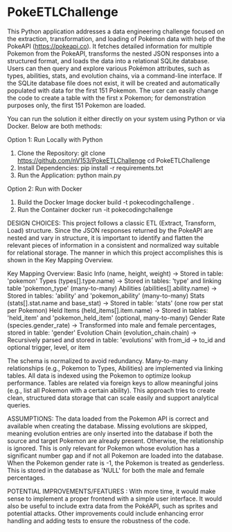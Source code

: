 # PokeETLChallenge
This Python application addresses a data engineering challenge focused on the extraction, transformation, and loading of Pokémon data with help of the PokeAPI (https://pokeapi.co). 
It fetches detailed information for multiple Pokemon from the PokeAPI, transforms the nested JSON responses into a structured format, and loads the data into a relational SQLite database.
Users can then query and explore various Pokémon attributes, such as types, abilities, stats, and evolution chains, via a command-line interface.
If the SQLite database file does not exist, it will be created and automatically populated with data for the first 151 Pokemon.
The user can easily change the code to create a table with the first x Pokemon; for demonstration purposes only, the first 151 Pokemon are loaded.


You can run the solution it either directly on your system using Python or via Docker. Below are both methods:

Option 1: Run Locally with Python
1. Clone the Repository:
    git clone https://github.com/nV153/PokeETLChallenge
    cd PokeETLChallenge
2. Install Dependencies:
    pip install -r requirements.txt
3. Run the Application:
    python main.py

Option 2: Run with Docker
1. Build the Docker Image
    docker build -t pokecodingchallenge .
2. Run the Container
    docker run -it pokecodingchallenge



DESIGN CHOICES:
This project follows a classic ETL (Extract, Transform, Load) structure.
Since the JSON responses returned by the PokeAPI are nested and vary in structure, it is important to identify and flatten the relevant pieces of information in a consistent and normalized way suitable for relational storage.
The manner in which this project accomplishes this is shown in the Key Mapping Overview.

Key Mapping Overview:
Basic Info (name, height, weight) → Stored in table: 'pokemon'
Types (types[].type.name) → Stored in tables: 'type' and linking table 'pokemon_type' (many-to-many)
Abilities (abilities[].ability.name) → Stored in tables: 'ability' and 'pokemon_ability' (many-to-many)
Stats (stats[].stat.name and base_stat) → Stored in table: 'stats' (one row per stat per Pokemon)
Held Items (held_items[].item.name) → Stored in tables: 'held_item' and 'pokemon_held_item' (optional, many-to-many)
Gender Rate (species.gender_rate) → Transformed into male and female percentages, stored in table: 'gender'
Evolution Chain (evolution_chain.chain) → Recursively parsed and stored in table: 'evolutions' with from_id → to_id and optional trigger, level, or item

The schema is normalized to avoid redundancy.
Many-to-many relationships (e.g., Pokemon to Types, Abilities) are implemented via linking tables.
All data is indexed using the Pokemon to optimize lookup performance.
Tables are related via foreign keys to allow meaningful joins (e.g., list all Pokemon with a certain ability).
This approach tries to create clean, structured data storage that can scale easily and support analytical queries.

ASSUMPTIONS:
The data loaded from the Pokemon API is correct and available when creating the database.
Missing evolutions are skipped, meaning evolution entries are only inserted into the database if both the source and target Pokemon are already present. Otherwise, the relationship is ignored. This is only relevant for Pokemon whose evolution has a significant number gap and if not all Pokemon are loaded into the database.
When the Pokemon gender rate is -1, the Pokemon is treated as genderless. This is stored in the database as 'NULL' for both the male and female percentages.

POTENTIAL IMPROVEMENTS/FEATURES :
With more time, it would make sense to implement a proper frontend with a simple user interface.
It would also be useful to include extra data from the PokéAPI, such as sprites and potential attacks.
Other improvements could include enhancing error handling and adding tests to ensure the robustness of the code.
